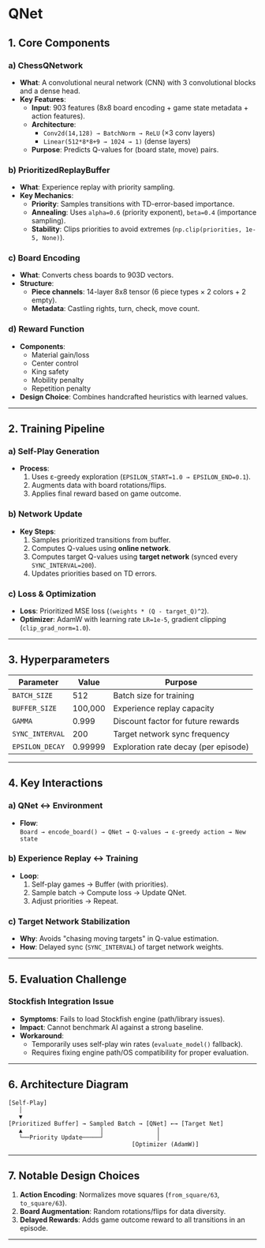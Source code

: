 # QNet

## **1. Core Components**  

### **a) ChessQNetwork**  

- **What**: A convolutional neural network (CNN) with 3 convolutional blocks and a dense head.  
- **Key Features**:  
  - **Input**: 903 features (8x8 board encoding + game state metadata + action features).  
  - **Architecture**:  
    - `Conv2d(14,128) → BatchNorm → ReLU` (×3 conv layers)  
    - `Linear(512*8*8+9 → 1024 → 1)` (dense layers)  
  - **Purpose**: Predicts Q-values for (board state, move) pairs.  

### **b) PrioritizedReplayBuffer**  

- **What**: Experience replay with priority sampling.  
- **Key Mechanics**:  
  - **Priority**: Samples transitions with TD-error-based importance.  
  - **Annealing**: Uses `alpha=0.6` (priority exponent), `beta=0.4` (importance sampling).  
  - **Stability**: Clips priorities to avoid extremes (`np.clip(priorities, 1e-5, None)`).  

### **c) Board Encoding**  

- **What**: Converts chess boards to 903D vectors.  
- **Structure**:  
  - **Piece channels**: 14-layer 8x8 tensor (6 piece types × 2 colors + 2 empty).  
  - **Metadata**: Castling rights, turn, check, move count.  

### **d) Reward Function**  

- **Components**:  
  - Material gain/loss  
  - Center control  
  - King safety  
  - Mobility penalty  
  - Repetition penalty  
- **Design Choice**: Combines handcrafted heuristics with learned values.  

---

## **2. Training Pipeline**  

### **a) Self-Play Generation**  

- **Process**:  
  1. Uses ε-greedy exploration (`EPSILON_START=1.0 → EPSILON_END=0.1`).  
  2. Augments data with board rotations/flips.  
  3. Applies final reward based on game outcome.  

### **b) Network Update**  

- **Key Steps**:  
  1. Samples prioritized transitions from buffer.  
  2. Computes Q-values using **online network**.  
  3. Computes target Q-values using **target network** (synced every `SYNC_INTERVAL=200`).  
  4. Updates priorities based on TD errors.  

### **c) Loss & Optimization**  

- **Loss**: Prioritized MSE loss (`(weights * (Q - target_Q)^2`).  
- **Optimizer**: AdamW with learning rate `LR=1e-5`, gradient clipping (`clip_grad_norm=1.0`).  

---

## **3. Hyperparameters**  

| Parameter          | Value     | Purpose                               |  
|--------------------|-----------|---------------------------------------|  
| `BATCH_SIZE`       | 512       | Batch size for training               |  
| `BUFFER_SIZE`      | 100,000   | Experience replay capacity            |  
| `GAMMA`            | 0.999     | Discount factor for future rewards    |  
| `SYNC_INTERVAL`    | 200       | Target network sync frequency         |  
| `EPSILON_DECAY`    | 0.99999   | Exploration rate decay (per episode)  |  

---

## **4. Key Interactions**  

### **a) QNet ↔ Environment**  

- **Flow**:  
  `Board → encode_board() → QNet → Q-values → ε-greedy action → New state`  


### **b) Experience Replay ↔ Training**  

- **Loop**:  
  1. Self-play games → Buffer (with priorities).  
  2. Sample batch → Compute loss → Update QNet.  
  3. Adjust priorities → Repeat.  


### **c) Target Network Stabilization**  

- **Why**: Avoids "chasing moving targets" in Q-value estimation.  
- **How**: Delayed sync (`SYNC_INTERVAL`) of target network weights.  

---

## **5. Evaluation Challenge**  

### **Stockfish Integration Issue**  

- **Symptoms**: Fails to load Stockfish engine (path/library issues).  
- **Impact**: Cannot benchmark AI against a strong baseline.  
- **Workaround**:  
  - Temporarily uses self-play win rates (`evaluate_model()` fallback).  
  - Requires fixing engine path/OS compatibility for proper evaluation.  

---

## **6. Architecture Diagram**  

```mermaid
[Self-Play]  
   │  
   ▼  
[Prioritized Buffer] → Sampled Batch → [QNet] ←→ [Target Net]  
   ▲                      │               │  
   └──Priority Update─────┘               │  
                                   [Optimizer (AdamW)]  
```

---

## **7. Notable Design Choices**  

1. **Action Encoding**: Normalizes move squares (`from_square/63`, `to_square/63`).  
2. **Board Augmentation**: Random rotations/flips for data diversity.  
3. **Delayed Rewards**: Adds game outcome reward to all transitions in an episode.  

---